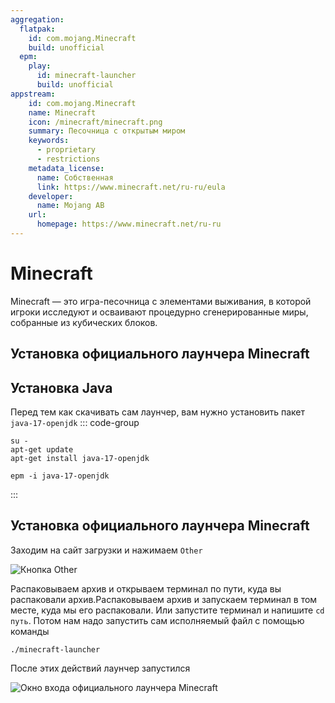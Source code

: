 ```yaml
---
aggregation:
  flatpak:
    id: com.mojang.Minecraft
    build: unofficial 
  epm:
    play:
      id: minecraft-launcher
      build: unofficial
appstream:
    id: com.mojang.Minecraft
    name: Minecraft
    icon: /minecraft/minecraft.png
    summary: Песочница с открытым миром 
    keywords:
      - proprietary
      - restrictions
    metadata_license:
      name: Собственная
      link: https://www.minecraft.net/ru-ru/eula
    developer:
      name: Mojang AB
    url:
      homepage: https://www.minecraft.net/ru-ru
---
```


# Minecraft 

Minecraft — это игра-песочница с элементами выживания, в которой игроки исследуют и осваивают процедурно сгенерированные миры, собранные из кубических блоков.

<!--@include: @apps/_parts/install/content-flatpak.md-->
<!--@include: @apps/_parts/install/content-epm-play.md-->

## Установка официального лаунчера Minecraft

## Установка Java

Перед тем как скачивать сам лаунчер, вам нужно установить пакет `java-17-openjdk`
::: code-group

```shell[apt-get]
su -
apt-get update
apt-get install java-17-openjdk

```

```shell[epm]
epm -i java-17-openjdk

```
:::

##  Установка официального лаунчера Minecraft

Заходим на сайт загрузки и нажимаем `Other`

![Кнопка Other](/minecraft/dowloading.png)

Распаковываем архив и открываем терминал по пути, куда вы распаковали архив.Распаковываем архив и запускаем терминал в том месте, куда мы его распаковали. Или запустите терминал и напишите `cd` `путь`. Потом нам надо запустить сам исполняемый файл с помощью команды

```shell
./minecraft-launcher

```
После этих действий лаунчер запустился

![Окно входа официального лаунчера Minecraft](/minecraft/launcher.png)
